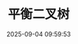 ---
layout: post
title: 平衡二叉树
date: 2025-09-04 09:59:53
updated: 2025-09-04
time_warning: true 
cover: 
top: 
tags: 
categories: 
# author: @Remsait
---